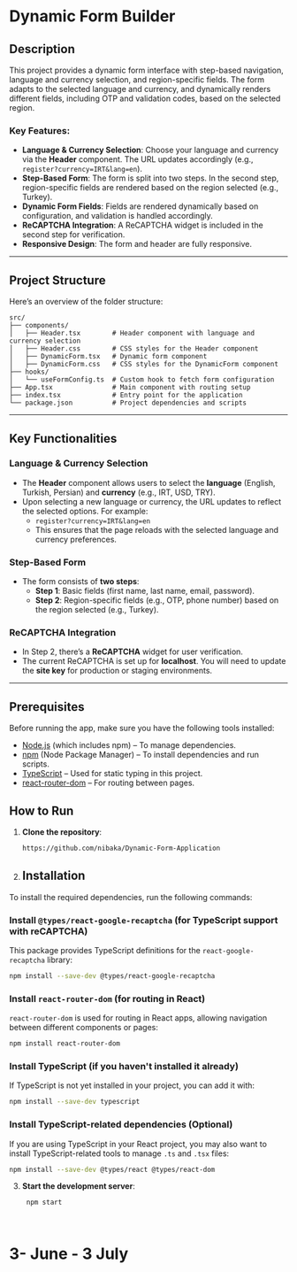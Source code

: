 # Dynamic Form Builder

## Description

This project provides a dynamic form interface with step-based navigation, language and currency selection, and region-specific fields. The form adapts to the selected language and currency, and dynamically renders different fields, including OTP and validation codes, based on the selected region.

### Key Features:
- **Language & Currency Selection**: Choose your language and currency via the **Header** component. The URL updates accordingly (e.g., `register?currency=IRT&lang=en`).
- **Step-Based Form**: The form is split into two steps. In the second step, region-specific fields are rendered based on the region selected (e.g., Turkey).
- **Dynamic Form Fields**: Fields are rendered dynamically based on configuration, and validation is handled accordingly.
- **ReCAPTCHA Integration**: A ReCAPTCHA widget is included in the second step for verification.
- **Responsive Design**: The form and header are fully responsive.

---

## Project Structure

Here’s an overview of the folder structure:

```
src/
├── components/
│   ├── Header.tsx        # Header component with language and currency selection
│   ├── Header.css        # CSS styles for the Header component
│   ├── DynamicForm.tsx   # Dynamic form component
│   ├── DynamicForm.css   # CSS styles for the DynamicForm component
├── hooks/
│   └── useFormConfig.ts  # Custom hook to fetch form configuration
├── App.tsx               # Main component with routing setup
├── index.tsx             # Entry point for the application
└── package.json          # Project dependencies and scripts
```


---

## Key Functionalities

### Language & Currency Selection

- The **Header** component allows users to select the **language** (English, Turkish, Persian) and **currency** (e.g., IRT, USD, TRY).
- Upon selecting a new language or currency, the URL updates to reflect the selected options. For example:
  - `register?currency=IRT&lang=en`
  - This ensures that the page reloads with the selected language and currency preferences.

### Step-Based Form

- The form consists of **two steps**:
  - **Step 1**: Basic fields (first name, last name, email, password).
  - **Step 2**: Region-specific fields (e.g., OTP, phone number) based on the region selected (e.g., Turkey).

  

### ReCAPTCHA Integration

- In Step 2, there’s a **ReCAPTCHA** widget for user verification.
- The current ReCAPTCHA is set up for **localhost**. You will need to update the **site key** for production or staging environments.

---
## Prerequisites

Before running the app, make sure you have the following tools installed:

- [Node.js](https://nodejs.org/) (which includes npm) – To manage dependencies.
- [npm](https://www.npmjs.com/) (Node Package Manager) – To install dependencies and run scripts.
- [TypeScript](https://www.typescriptlang.org/) – Used for static typing in this project.
- [react-router-dom](https://reactrouter.com/) – For routing between pages.

## How to Run

1. **Clone the repository**:

   ```bash
   https://github.com/nibaka/Dynamic-Form-Application


2. ## Installation

To install the required dependencies, run the following commands:

### Install `@types/react-google-recaptcha` (for TypeScript support with reCAPTCHA)

This package provides TypeScript definitions for the `react-google-recaptcha` library:

```bash
npm install --save-dev @types/react-google-recaptcha
```

### Install `react-router-dom` (for routing in React)

`react-router-dom` is used for routing in React apps, allowing navigation between different components or pages:

```bash
npm install react-router-dom
```

### Install TypeScript (if you haven't installed it already)

If TypeScript is not yet installed in your project, you can add it with:

```bash
npm install --save-dev typescript
```

### Install TypeScript-related dependencies (Optional)

If you are using TypeScript in your React project, you may also want to install TypeScript-related tools to manage `.ts` and `.tsx` files:

```bash
npm install --save-dev @types/react @types/react-dom
```

  
3. **Start the development server**:
    ```bash
     npm start
    
  
# 3- June - 3 July
